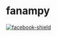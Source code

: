 # fanampy

[![facebook-shield](https://img.shields.io/badge/-Facebook-black.svg?style=flat-square&logo=facebook&color=white&logoColor=blue)](https://www.facebook.com/Association-Fanampy-101416758768403/?refid=46&__xts__[0]=12.AbovlNIMI_dk2hDoVgxhdjYQHW_v5ezpWlpVhLmJmaF7BSHBkUc3Ac-xoHvTyN8FQoNk1J8xtig1GYF2WO8Td1fG8f_TSbwE5i3nUU3FxQAu4FqmJoLPNyIBCRt56Y5CeQkd6ABdZgH2tzPztILuCbXHsPDpHZLhRCLsLhjS9_OCIgWfZfa8Itd1uuku8jR06u4Jkkbss8dbQdNr_AKQ2NdmhnpMyKzmbtAnEXymlSPrTuAciT4y_uW3rQjer1IyaoXkiDMo8guhhM_Vu8BE37GemFTfIx06djJcTuHo0z_js-Yv6FDLs7qFeqWtJIFc9eaBUtpZlOB4Wdges_P2yIP5lW9LkZxqdaJYozlns3cTTDgPHlw1c2TwTDYzh8ZxQ3hAVY-T_8L7rqffZUdELZld_cgzKfZOb9EgZXrPZQX_AAMH7Od81eux8Ipp0_haIWnHnE1AK9MJ3ZN7gkfB21efo4PEgwwXvYyJIztMc2-ZwxR-JGoZe7NqhrrcuC6FvzGuA8ov1A2z2apbii3wLFgSFfwZ5vMp_nrWtzrki2DUQ7R04kgnMbjkwIyWrtiyFQM)
